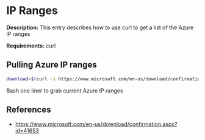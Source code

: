 # IP Ranges

**Description:** This entry describes how to use curl to get a list of the Azure IP ranges

**Requirements:** curl

## Pulling Azure IP ranges

```bash
download=$(curl -s https://www.microsoft.com/en-us/download/confirmation.aspx?id=41653 | grep '{base_0:{url:"' | cut -d ':' -f3,4 | cut -d '"' -f2) && curl -s $download | cut -d '"' -f2 | grep [0-9] | grep -v [a-zA-Z]
```

Bash one liner to grab current Azure IP ranges

## References
* https://www.microsoft.com/en-us/download/confirmation.aspx?id=41653

